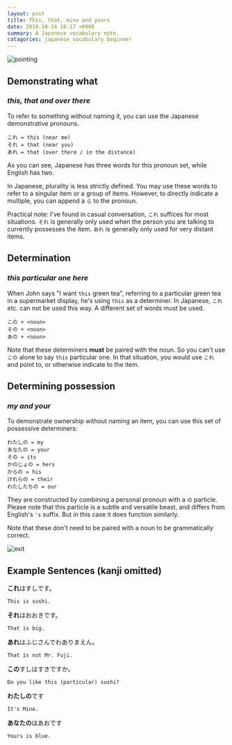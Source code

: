 ```yaml
---
layout: post
title: This, that, mine and yours
date: 2018-10-24 16:17 +0900
summary: A Japanese vocabulary note.
catagories: japanese vocabulary beginner
---
```

![pointing](https://images.unsplash.com/photo-1498832229091-4425cea65b29?ixlib=rb-0.3.5&ixid=eyJhcHBfaWQiOjEyMDd9&s=81fc956f1ce0dc2aff5ce55ece5384a3&auto=format&fit=crop&w=1350&q=80)

## Demonstrating what 
### *this, that and over there*

To refer to something without naming it, you can use the Japanese demonstrative pronouns.

```
これ = this (near me) 
それ = that (near you)
あれ = that (over there / in the distance)
```

As you can see, Japanese has three words for this pronoun set, while English has two.

In Japanese, plurality is less strictly defined. You may use these words to refer to a singular item or a group of items. However, to directly indicate a multiple, you can append a `ら` to the pronoun.

Practical note: I've found in casual conversation, `これ` suffices for most situations.  `それ` is generally only used when the person you are talking to currently possesses the item.  `あれ` is generally only used for very distant items.

## Determination 
### *this particular one here*

When John says "I want `this` green tea", referring to a particular green tea in a supermarket display, he's using `this` as a determiner.
In Japanese, `これ` etc. can not be used this way.  A different set of words must be used.

```
この + <noun> 
その + <noun> 
あの + <noun> 
```
Note that these determiners **must** be paired with the noun.  So you can't use `この` alone to say `this` particular one. In that situation, you would use `これ` and point to, or otherwise indicate to the item. 

## Determining possession 
### *my and your*
To demonstrate ownership without naming an item, you can use this set of possessive determiners:  
```
わたしの = my
あなたの = your
その = its
かのじょの = hers 
からの = his
けれらの = their
わたしたちの = our
```
They are constructed by combining a personal pronoun with a `の` particle.  Please note that this particle is a subtle and versatile beast, and differs from English's `'s` suffix.  But in this case it does function similarly.

Note that these don't need to be paired with a noun to be grammatically correct.  
  
  
![exit](https://images.unsplash.com/photo-1530358449046-0aec8f1c0414?ixlib=rb-0.3.5&ixid=eyJhcHBfaWQiOjEyMDd9&s=e34c0a4c28df5cd5f01a6c6cb9dad3dc&auto=format&fit=crop&w=1351&q=80)
## Example Sentences (kanji omitted)
**これ**はすしです。 
```
This is sushi.
```

**それ**はおおきです。 
 ```
That is big.
```

**あれ**はふじさんでわありまえん。
```
That is not Mr. Fuji.
```
**この**すしはすきですか。
```
Do you like this (particular) sushi?
```
**わたしの**です
```
It's Mine.
```

**あなたの**はあおです

```
Yours is blue.
```

